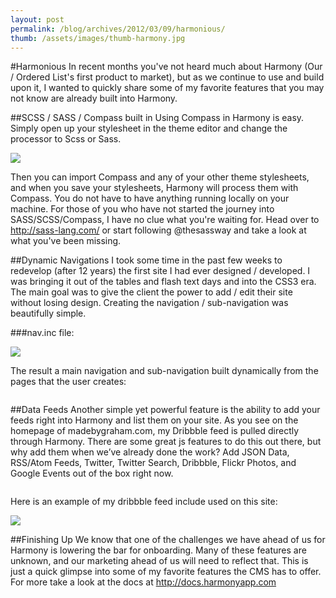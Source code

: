 ```yaml
---
layout: post
permalink: /blog/archives/2012/03/09/harmonious/
thumb: /assets/images/thumb-harmony.jpg
---
```


<div class="article-header">
</div>

<article>
#Harmonious
In recent months you've not heard much about Harmony (Our / Ordered List's first product to market), but as we continue to use and build upon it, I wanted to quickly share some of my favorite features that you may not know are already built into Harmony.

##SCSS / SASS / Compass built in
Using Compass in Harmony is easy. Simply open up your stylesheet in the theme editor and change the processor to Scss or Sass.

<img src="http://get.harmonyapp.com/assets/4e5baf95dabe9d48b4000eb6/blog_post/scss.png">

Then you can import Compass and any of your other theme stylesheets, and when you save your stylesheets, Harmony will process them with Compass. You do not have to have anything running locally on your machine. For those of you who have not started the journey into SASS/SCSS/Compass, I have no clue what you're waiting for. Head over to http://sass-lang.com/ or start following @thesassway and take a look at what you've been missing.

##Dynamic Navigations
I took some time in the past few weeks to redevelop (after 12 years) the first site I had ever designed / developed. I was bringing it out of the tables and flash text days and into the CSS3 era. The main goal was to give the client the power to add / edit their site without losing design. Creating the navigation / sub-navigation was beautifully simple.

###nav.inc file:

![](http://c.gr4m.com/image/1u1E2Y312t0L/image)

The result a main navigation and sub-navigation built dynamically from the pages that the user creates:

<img src="http://f.cl.ly/items/2r233I2Y1l2o3X0F0M3t/Image%2525202012.png" alt="">

##Data Feeds
Another simple yet powerful feature is the ability to add your feeds right into Harmony and list them on your site. As you see on the homepage of madebygraham.com, my Dribbble feed is pulled directly through Harmony. There are some great js features to do this out there, but why add them when we’ve already done the work? Add JSON Data, RSS/Atom Feeds, Twitter, Twitter Search, Dribbble, Flickr Photos, and Google Events out of the box right now.

<img src="http://get.harmonyapp.com/assets/4d868274dabe9d46a9000054/selecting_a_predefined_data_feed.png" alt="">

Here is an example of my dribbble feed include used on this site:

![](http://c.gr4m.com/image/3W3d3q3V1b2e/image)

##Finishing Up
We know that one of the challenges we have ahead of us for Harmony is lowering the bar for onboarding. Many of these features are unknown, and our marketing ahead of us will need to reflect that. This is just a quick glimpse into some of my favorite features the CMS has to offer. For more take a look at the docs at http://docs.harmonyapp.com
</article>
